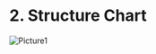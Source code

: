 # 2. Structure Chart

![Picture1](https://github.com/Matthew-alt-cpu/ICT159-Project1---C-Programming/assets/107461599/ae528e74-82dd-4f0a-ac95-c3284788660e)
